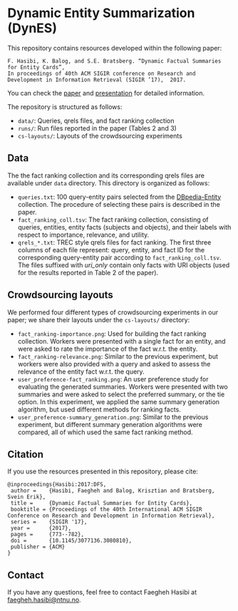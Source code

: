 # Dynamic Entity Summarization (DynES)

This repository contains resources developed within the following paper:

	F. Hasibi, K. Balog, and S.E. Bratsberg. “Dynamic Factual Summaries for Entity Cards”,
	In proceedings of 40th ACM SIGIR conference on Research and Development in Information Retrieval (SIGIR ’17),  2017.

You can check the [paper](http://hasibi.com/files/sigir2017-dynes.pdf) and [presentation]() for detailed information.

The repository is structured as follows:

- `data/`: Queries, qrels files, and fact ranking collection
- `runs/`: Run files reported in the paper (Tables 2 and 3)
- `cs-layouts/`: Layouts of the crowdsourcing experiments

## Data

The the fact ranking collection and its corresponding qrels files are available under `data` directory. This directory is organized as follows:

- `queries.txt`: 100 query-entity pairs selected from the [DBpedia-Entity](https://github.com/iai-group/DBpedia-Entity) collection. The procedure of selecting these pairs is described in the paper.
- `fact_ranking_coll.tsv`: The fact ranking collection, consisting of queries, entities, entity facts (subjects and objects), and their labels with respect to importance, relevance, and utility.
- `qrels_*.txt`: TREC style qrels files for fact ranking. The first three columns of each file represent: query, entity, and fact ID for the corresponding query-entity pair according to `fact_ranking_coll.tsv`. The files suffixed with *uri_only* contain only facts with URI objects (used for the results reported in Table 2 of the paper).    

## Crowdsourcing layouts

We performed four different types of crowdsourcing experiments in our paper;  we share their layouts under the `cs-layouts/` directory:

- `fact_ranking-importance.png`: Used for building the fact ranking collection. Workers were presented with a single fact for an entity, and were asked to rate the importance of the fact w.r.t. the entity.
- `fact_ranking-relevance.png`: Similar to the previous experiment, but workers were also provided with a query and asked to assess the relevance of the entity fact w.r.t. the query.
- `user_preference-fact_ranking.png`: An user preference study for evaluating the generated summaries. Workers were presented with two
summaries and were asked to select the preferred summary, or
the tie option. In this experiment, we applied the same summary generation algorithm, but used different methods for ranking facts.
- `user_preference-summary_generation.png`: Similar to the previous experiment, but different summary generation algorithms were compared, all of which used the same fact ranking method.

## Citation

If you use the resources presented in this repository, please cite:

```
@inproceedings{Hasibi:2017:DFS,
 author =    {Hasibi, Faegheh and Balog, Krisztian and Bratsberg, Svein Erik},
 title =     {Dynamic Factual Summaries for Entity Cards},
 booktitle = {Proceedings of the 40th International ACM SIGIR Conference on Research and Development in Information Retrieval},
 series =    {SIGIR '17},
 year =      {2017},
 pages =     {773--782},
 doi =       {10.1145/3077136.3080810},
 publisher = {ACM}
}
```

## Contact

If you have any questions, feel free to contact Faegheh Hasibi at <faegheh.hasibi@ntnu.no>.

